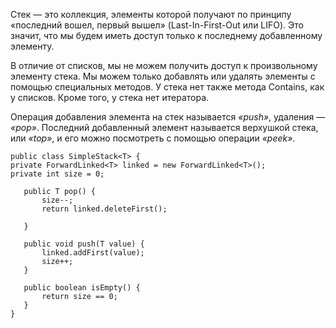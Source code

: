 Стек — это коллекция, элементы которой получают по принципу «последний вошел, первый вышел» (Last-In-First-Out или LIFO). 
Это значит, что мы будем иметь доступ только к последнему добавленному элементу.

В отличие от списков, мы не можем получить доступ к произвольному элементу стека. 
Мы можем только добавлять или удалять элементы с помощью специальных методов. У стека нет также метода Contains, как у списков. 
Кроме того, у стека нет итератора.



Операция добавления элемента на стек называется *«push»*, удаления — *«pop»*. 
Последний добавленный элемент называется верхушкой стека, или *«top»*, и его можно посмотреть с помощью операции *«peek»*. 

    public class SimpleStack<T> {
    private ForwardLinked<T> linked = new ForwardLinked<T>();
    private int size = 0;

       public T pop() {
           size--;
           return linked.deleteFirst();

       }

       public void push(T value) {
           linked.addFirst(value);
           size++;
       }

       public boolean isEmpty() {
           return size == 0;
       }
    }